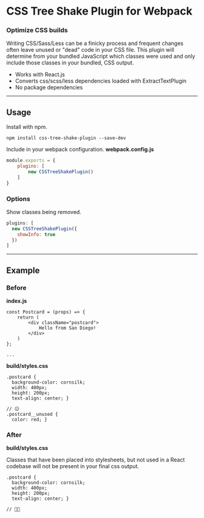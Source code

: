 # CSS Tree Shake Plugin for Webpack
### Optimize CSS builds

Writing CSS/Sass/Less can be a finicky process and frequent changes often leave unused or "dead" code in your CSS file. This plugin will determine from your bundled JavaScript which classes were used and only include those classes in your bundled, CSS output.

* Works with React.js
* Converts css/scss/less dependencies loaded with ExtractTextPlugin
* No package dependencies

---
## Usage

Install with npm.
```
npm install css-tree-shake-plugin --save-dev
```

Include in your webpack configuration.
**webpack.config.js**
```js
module.exports = {
	plugins: [
		new CSSTreeShakePlugin()
	]
}
```

### Options

Show classes being removed.
```js
plugins: [
  new CSSTreeShakePlugin({
    showInfo: true
  })
]
```

---
## Example

### Before

**index.js**
```
const Postcard = (props) => {
	return (
		<div className="postcard">
			Hello from San Diego!
		</div>
	)
};

...
```

**build/styles.css**
```
.postcard {
  background-color: cornsilk;
  width: 400px;
  height: 200px;
  text-align: center; }

// 😕
.postcard__unused {
  color: red; }
```

### After

**build/styles.css**

Classes that have been placed into stylesheets, but not used in a React codebase will not be present in your final css output.
```
.postcard {
  background-color: cornsilk;
  width: 400px;
  height: 200px;
  text-align: center; }

// 🏄🏽
```


